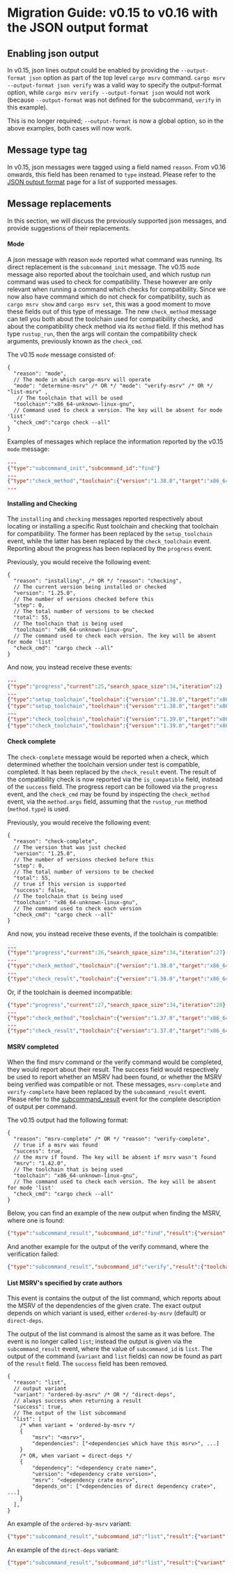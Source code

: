 # Migration Guide: v0.15 to v0.16 with the JSON output format

## Enabling json output

In v0.15, json lines output could be enabled by providing the `--output-format json` option as part of
the top level `cargo msrv` command. `cargo msrv --output-format json verify` was a valid way to specify
the output-format option, while `cargo msrv verify --output-format json` would not work (because `--output-format` was
not defined for the subcommand, `verify` in this example).

This is no longer required; `--output-format` is now a global option, so in the above examples, both cases will now work.

## Message type tag

In v0.15, json messages were tagged using a field named `reason`. From v0.16 onwards, this field has been renamed
to `type` instead. Please refer to the [JSON output format](../output-formats/json.md) page for a list of supported
messages.

## Message replacements

In this section, we will discuss the previously supported json messages, and provide suggestions of their replacements.

#### Mode

A json message with reason `mode` reported what command was running. Its direct replacement is the `subcommand_init`
message. The v0.15 `mode` message also reported about the toolchain used, and which rustup run command was used
to check for compatibility. These however are only relevant when running a command which checks for compatibility.
Since we now also have command which do not check for compatibility, such as `cargo msrv show` and `cargo msrv set`,
this was a good moment to move these fields out of this type of message. The new `check_method` message can tell you both
about the toolchain used for compatibility checks, and about the compatibility check method via its `method` field.
If this method has type `rustup_run`, then the args will contain the compatibility check arguments, previously known
as the `check_cmd`.

The v0.15 `mode` message consisted of:

```jsonc
{
  "reason": "mode",
  // The mode in which cargo-msrv will operate
  "mode": "determine-msrv" /* OR */ "mode": "verify-msrv" /* OR */ "list-msrv" ,
   // The toolchain that will be used
  "toolchain":"x86_64-unknown-linux-gnu",
  // Command used to check a version. The key will be absent for mode 'list'
  "check_cmd":"cargo check --all"
}
```
Examples of messages which replace the information reported by the v0.15 `mode` message:

```json lines
...
{"type":"subcommand_init","subcommand_id":"find"}
...
{"type":"check_method","toolchain":{"version":"1.38.0","target":"x86_64-pc-windows-msvc"},"method":{"type":"rustup_run","args":["1.38.0-x86_64-pc-windows-msvc","cargo","check"],"path":"..\\air3"}}
...
```


#### Installing and Checking

The `installing` and `checking` messages reported respectively about locating or installing a specific Rust toolchain
and checking that toolchain for compatibility. The former has been replaced by the `setup_toolchain` event, while the
latter has been replaced by the `check_toolchain` event. Reporting about the progress has been replaced by the
`progress` event.

Previously, you would receive the following event:

```jsonc
{
  "reason": "installing", /* OR */ "reason": "checking",
  // The current version being installed or checked
  "version": "1.25.0",
  // The number of versions checked before this
  "step": 0,
  // The total number of versions to be checked
  "total": 55,
  // The toolchain that is being used
  "toolchain": "x86_64-unknown-linux-gnu",
  // The command used to check each version. The key will be absent for mode 'list'
  "check_cmd": "cargo check --all"
}
```

And now, you instead receive these events:

```json lines
...
{"type":"progress","current":25,"search_space_size":34,"iteration":2}
...
{"type":"setup_toolchain","toolchain":{"version":"1.38.0","target":"x86_64-pc-windows-msvc"},"scope":{"id":2,"marker":"start"}}
{"type":"setup_toolchain","toolchain":{"version":"1.38.0","target":"x86_64-pc-windows-msvc"},"scope":{"id":2,"marker":"end"}}
...
{"type":"check_toolchain","toolchain":{"version":"1.39.0","target":"x86_64-pc-windows-msvc"},"scope":{"id":4,"marker":"start"}}
{"type":"check_toolchain","toolchain":{"version":"1.39.0","target":"x86_64-pc-windows-msvc"},"scope":{"id":4,"marker":"end"}}
```

#### Check complete

The `check-complete` message would be reported when a check, which determined whether the toolchain version under test
is compatible, completed. It has been replaced by the `check_result` event. The result of the compatibility check is now
reported via the `is_compatible` field, instead of the `success` field. The progress report can be followed via the
`progress` event, and the `check_cmd` may be found by inspecting the `check_method` event, via the `method.args` field,
assuming that the `rustup_run` method (`method.type`) is used.

Previously, you would receive the following event:

```jsonc
{
  "reason": "check-complete",
  // The version that was just checked
  "version": "1.25.0",
  // The number of versions checked before this
  "step": 0,
  // The total number of versions to be checked
  "total": 55,
  // true if this version is supported
  "success": false,
  // The toolchain that is being used
  "toolchain": "x86_64-unknown-linux-gnu",
  // The command used to check each version
  "check_cmd": "cargo check --all"
}
```

And now, you instead receive these events, if the toolchain is compatible:

```json lines
...
{"type":"progress","current":26,"search_space_size":34,"iteration":27}
...
{"type":"check_method","toolchain":{"version":"1.38.0","target":"x86_64-pc-windows-msvc"},"method":{"type":"rustup_run","args":["1.38.0-x86_64-pc-windows-msvc","cargo","check"],"path":"..\\air3"}}
...
{"type":"check_result","toolchain":{"version":"1.38.0","target":"x86_64-pc-windows-msvc"},"is_compatible":true}
```

Or, if the toolchain is deemed incompatible:

```json lines
{"type":"progress","current":27,"search_space_size":34,"iteration":28}
...
{"type":"check_method","toolchain":{"version":"1.37.0","target":"x86_64-pc-windows-msvc"},"method":{"type":"rustup_run","args":["1.37.0-x86_64-pc-windows-msvc","cargo","check"],"path":"..\\air3"}}
...
{"type":"check_result","toolchain":{"version":"1.37.0","target":"x86_64-pc-windows-msvc"},"is_compatible":false,"error":"error: failed to parse lock file at: ..\\air3\\Cargo.lock\n\nCaused by:\n  invalid serialized PackageId for key `package.dependencies`\n"}
```

#### MSRV completed

When the find msrv command or the verify command would be completed, they would report about their result.
The success field would respectively be used to report whether an MSRV had been found, or whether the MSRV being verified
was compatible or not. These messages, `msrv-complete` and `verify-complete` have been replaced by the `subcommand_result`
event. Please refer to the [subcommand_result](../output-formats/json.md#event-subcommandresult) event for the complete
description of output per command.

The v0.15 output had the following format: 

```jsonc
{
  "reason": "msrv-complete" /* OR */ "reason": "verify-complete",
  // true if a msrv was found
  "success": true,
  // the msrv if found. The key will be absent if msrv wasn't found
  "msrv": "1.42.0",
  // The toolchain that is being used
  "toolchain": "x86_64-unknown-linux-gnu",
  // The command used to check each version. The key will be absent for mode 'list'
  "check_cmd": "cargo check --all"
}
```

Below, you can find an example of the new output when finding the MSRV, where one is found:  

```json lines
{"type":"subcommand_result","subcommand_id":"find","result":{"version":"1.38.0","success":true}}
```

And another example for the output of the verify command, where the verification failed:

```json lines
{"type":"subcommand_result","subcommand_id":"verify","result":{"toolchain":{"version":"1.60.0","target":"x86_64-pc-windows-msvc"},"is_compatible":false,"error":"    Checking air v0.0.0 (..\\air)\nerror: expected one of `:`, `<`, `=`, `where`, or `{`, found `<eof>`\n  --> src\\lib.rs:24:11\n   |\n24 | pub trait DisplayEvent\n   |           ^^^^^^^^^^^^ expected one of `:`, `<`, `=`, `where`, or `{`\n\nerror: could not compile `air` due to previous error\n"}}
```

#### List MSRV's specified by crate authors

This event is contains the output of the list command, which reports about the MSRV of the dependencies of the given crate.
The exact output depends on which variant is used, either `ordered-by-msrv` (default) or `direct-deps`.

The output of the list command is almost the same as it was before. The event is no longer called `list`; instead
the output is given via the `subcommand_result` event, where the value of `subcommand_id` is `list`. The output of the
command (`variant` and `list` fields) can now be found as part of the `result` field. The `success` field has been removed.

```jsonc
{
  "reason": "list",
  // output variant
  "variant": "ordered-by-msrv" /* OR */ "direct-deps",
  // always success when returning a result
  "success": true,
  // The output of the list subcommand
  "list": [
    /* when variant = 'ordered-by-msrv */
    {
        "msrv": "<msrv>",
        "dependencies": ["<dependencies which have this msrv>", ...]
    }
    /* OR, when variant = direct-deps */
    {
        "dependency": "<dependency crate name>",
        "version": "<dependency crate version>",
        "msrv": "<dependency crate msrv>",
        "depends_on": ["<dependencies of direct dependency crate>", ...]
    }
  ],
}
```

An example of the `ordered-by-msrv` variant:

```json lines
{"type":"subcommand_result","subcommand_id":"list","result":{"variant":"ordered-by-msrv","list":[{"msrv":"1.38.0","dependencies":["storyteller"]},{"msrv":"1.36.0","dependencies":["crossbeam-channel","crossbeam-utils"]},{"msrv":null,"dependencies":["cfg-if","lazy_static"]}]}}
```

An example of the `direct-deps` variant:

```json lines
{"type":"subcommand_result","subcommand_id":"list","result":{"variant":"direct-deps","list":[{"name":"crossbeam-channel","version":"0.5.4","msrv":"1.36.0","dependencies":["cfg-if","crossbeam-utils","num_cpus","rand","signal-hook"]}]}}
```